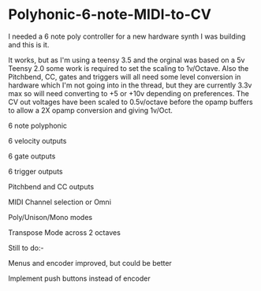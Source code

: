 # Polyhonic-6-note-MIDI-to-CV
I needed a 6 note poly controller for a new hardware synth I was building and this is it.

It works, but as I'm using a teensy 3.5 and the orginal was based on a 5v Teensy 2.0 some work is required to set the scaling to 1v/Octave. Also the Pitchbend, CC, gates and triggers will all need some level conversion in hardware which I'm not going into in the thread, but they are currently 3.3v max so will need converting to +5 or +10v depending on preferences. The CV out voltages have been scaled to 0.5v/octave before the opamp buffers to allow a 2X opamp conversion and giving 1v/Oct.

6 note polyphonic

6 velocity outputs

6 gate outputs

6 trigger outputs

Pitchbend and CC outputs

MIDI Channel selection or Omni

Poly/Unison/Mono modes

Transpose Mode across 2 octaves

Still to do:-

Menus and encoder improved, but could be better

Implement push buttons instead of encoder
